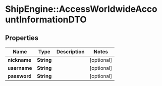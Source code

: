 # ShipEngine::AccessWorldwideAccountInformationDTO

## Properties
Name | Type | Description | Notes
------------ | ------------- | ------------- | -------------
**nickname** | **String** |  | [optional] 
**username** | **String** |  | [optional] 
**password** | **String** |  | [optional] 


